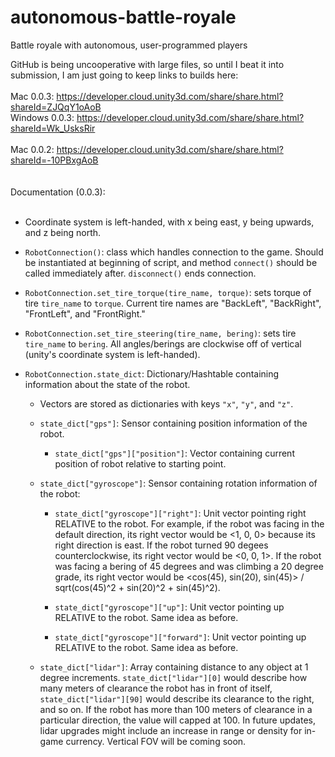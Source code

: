 # autonomous-battle-royale
Battle royale with autonomous, user-programmed players

GitHub is being uncooperative with large files, so until I beat it into submission, I am just going to keep links to builds here:<br><br>
Mac 0.0.3: https://developer.cloud.unity3d.com/share/share.html?shareId=ZJQqY1oAoB<br>
Windows 0.0.3: https://developer.cloud.unity3d.com/share/share.html?shareId=Wk_UsksRir<br><br>
Mac 0.0.2: https://developer.cloud.unity3d.com/share/share.html?shareId=-10PBxgAoB<br>
<br>
<br>
Documentation (0.0.3): <br><br>

* Coordinate system is left-handed, with x being east, y being upwards, and z being north.

* `RobotConnection()`: class which handles connection to the game. Should be instantiated at beginning of script, and method `connect()` should be called immediately after. `disconnect()` ends connection.  

* `RobotConnection.set_tire_torque(tire_name, torque)`: sets torque of tire `tire_name` to `torque`. Current tire names are "BackLeft", "BackRight", "FrontLeft", and "FrontRight."  

* `RobotConnection.set_tire_steering(tire_name, bering)`: sets tire `tire_name` to `bering`. All angles/berings are clockwise off of vertical (unity's coordinate system is left-handed).

* `RobotConnection.state_dict`: Dictionary/Hashtable containing information about the state of the robot.  

  * Vectors are stored as dictionaries with keys `"x"`, `"y"`, and `"z"`.

  * `state_dict["gps"]`: Sensor containing position information of the robot.
    
    * `state_dict["gps"]["position"]`: Vector containing current position of robot relative to starting point.
   
  * `state_dict["gyroscope"]`: Sensor containing rotation information of the robot:
  
    * `state_dict["gyroscope"]["right"]`: Unit vector pointing right RELATIVE to the robot. For example, if the robot was facing in the default direction, its right vector would be <1, 0, 0> because its right direction is east. If the robot turned 90 degees counterclockwise, its right vector would be <0, 0, 1>. If the robot was facing a bering of 45 degrees and was climbing a 20 degree grade, its right vector would be <cos(45), sin(20), sin(45)> / sqrt(cos(45)^2 + sin(20)^2 + sin(45)^2).
    
    * `state_dict["gyroscope"]["up"]`: Unit vector pointing up RELATIVE to the robot. Same idea as before.
    
    * `state_dict["gyroscope"]["forward"]`: Unit vector pointing up RELATIVE to the robot. Same idea as before.
    
  * `state_dict["lidar"]`: Array containing distance to any object at 1 degree increments. `state_dict["lidar"][0]` would describe how many meters of clearance the robot has in front of itself, `state_dict["lidar"][90]` would describe its clearance to the right, and so on. If the robot has more than 100 meters of clearance in a particular direction, the value will capped at 100. In future updates, lidar upgrades might include an increase in range or density for in-game currency. Vertical FOV will be coming soon.
